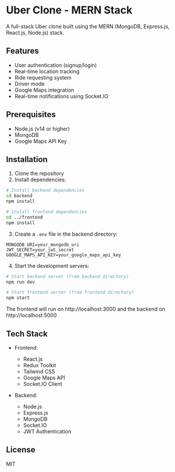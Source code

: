 # Uber Clone - MERN Stack

A full-stack Uber clone built using the MERN (MongoDB, Express.js, React.js, Node.js) stack.

## Features

- User authentication (signup/login)
- Real-time location tracking
- Ride requesting system
- Driver mode
- Google Maps integration
- Real-time notifications using Socket.IO

## Prerequisites

- Node.js (v14 or higher)
- MongoDB
- Google Maps API Key

## Installation

1. Clone the repository
2. Install dependencies:

```bash
# Install backend dependencies
cd backend
npm install

# Install frontend dependencies
cd ../frontend
npm install
```

3. Create a `.env` file in the backend directory:

```
MONGODB_URI=your_mongodb_uri
JWT_SECRET=your_jwt_secret
GOOGLE_MAPS_API_KEY=your_google_maps_api_key
```

4. Start the development servers:

```bash
# Start backend server (from backend directory)
npm run dev

# Start frontend server (from frontend directory)
npm start
```

The frontend will run on http://localhost:3000 and the backend on http://localhost:5000

## Tech Stack

- Frontend:
  - React.js
  - Redux Toolkit
  - Tailwind CSS
  - Google Maps API
  - Socket.IO Client

- Backend:
  - Node.js
  - Express.js
  - MongoDB
  - Socket.IO
  - JWT Authentication

## License

MIT
